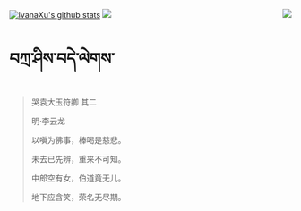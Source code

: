 [![IvanaXu's github stats](https://github-readme-stats.vercel.app/api?username=IvanaXu&show_icons=true&theme=vue-dark)](https://github.com/anuraghazra/github-readme-stats)
<img align="right" src="https://github-readme-stats.vercel.app/api/top-langs/?username=IvanaXu&langs_count=8&theme=graywhite" />
<img src="https://github-readme-stats.vercel.app/api/wakatime?username=IvanaXu&layout=compact&langs_count=8&theme=vue-dark&custom_title=Programming~Times/SinceJul.29.2021" />
# བཀྲ་ཤིས་བདེ་ལེགས་
> 哭袁大玉符卿 其二
>
> 明·李云龙
>
> 以嗔为佛事，棒喝是慈悲。
> 
> 未去已先辨，重来不可知。
> 
> 中郎空有女，伯道竟无儿。
> 
> 地下应含笑，荣名无尽期。